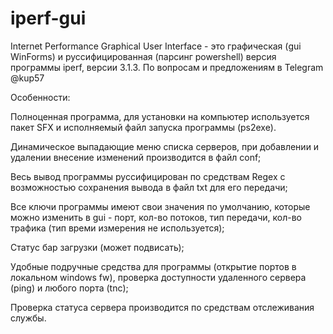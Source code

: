 # iperf-gui
Internet Performance Graphical User Interface - это графическая (gui WinForms) и руссифицированная (парсинг powershell) версия программы iperf, версии 3.1.3.
По вопросам и предложениям в Telegram @kup57

Особенности:

Полноценная программа, для установки на компьютер используется пакет SFX и исполняемый файл запуска программы (ps2exe).

Динамическое выпадающие меню списка серверов, при добавлении и удалении внесение изменений производится в файл conf;

Весь вывод программы руссифицирован по средствам Regex с возможностью сохранения вывода в файл txt для его передачи;

Все ключи программы имеют свои значения по умолчанию, которые можно изменить в gui - порт, кол-во потоков, тип передачи, кол-во трафика (тип времи измерения не используется);

Статус бар загрузки (может подвисать);

Удобные подручные средства для программы (открытие портов в локальном windows fw), проверка доступности удаленного сервера (ping) и любого порта (tnc);

Проверка статуса сервера производится по средствам отслеживания службы.

